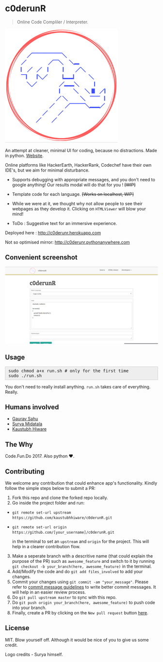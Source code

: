 # c0derunR

> Online Code Compliler / Interpreter.

![logo_dekho_logo](static/img/logo-red.PNG)

An attempt at cleaner, minimal UI for coding, because no distractions. Made in
python. [Website](http://c0derunr.herokuapp.com).

Online platforms like HackerEarth, HackerRank, Codechef have their own IDE's,
but we aim for minimal disturbance.

* Supports debugging with appropriate messages, and you don't need to google
anything! Our results modal will do that for you ! ~~[WIP]~~

* Template code for each language. ~~[Works on localhost, WIP]~~

* While we were at it, we thought why not allow people to see their webpages as
they develop it. Clicking on `HTMLViewer` will blow your mind!

* ToDo : Suggestive text for an immersive experience.

Deployed here : http://c0derunr.herokuapp.com

Not so optimised mirror: http://c0derunr.pythonanywhere.com

## Convenient screenshot

![kaun_link_par_click_kare](static/img/screenshot.png)


## Usage

<pre style="background: rgb(238, 238, 238); border: 1px solid rgb(204, 204, 204); padding: 5px 10px;">sudo chmod a+x run.sh # only for the first time
sudo ./run.sh</pre>

You don't need to really install anything. `run.sh` takes care of everything. Really.

## Humans involved

* [Gaurav Sahu](https://github.com/demfier)
* [Surya Midatala](https://github.com/kingofools)
* [Kaustubh Hiware](https://github.com/kaustubhhiware)

## The Why

Code.Fun.Do 2017. Also python :heart:.

## Contributing

We welcome any contribution that could enhance app's functionality. Kindly follow the simple steps below to submit a PR:
 1) Fork this repo and clone the forked repo locally.
 2) Go inside the project folder and run:
  - `git remote set-url upstream https://github.com/kaustubhhiware/c0derunR.git`
  - `git remote set-url origin https://github.com/[your_username]/c0derunR.git`

    in the terminal to set an `upstream` and `origin` for the project. This will help in a clearer contribution flow.

 3) Make a seperate branch with a descritive name (that could explain the purpose of the PR) such as `awesome_feature` and switch to it by running `git checkout -b your_branch(here, awesome_feature)` in the terminal.
 4) Add/Modify the code and do `git add files_involved` to add your changes.
 5) Commit your changes using `git commit -am "your_message"`. Please refer to [commit message guidelines](https://chris.beams.io/posts/git-commit/) to write better commit messages. It will help in an easier review process.
 6) Do `git pull upstream master` to sync with this repo.
 7) Do `git push origin your_branch(here, awesome_feature)` to push code into your branch.
 8) Finally, create a PR by clicking on the `New pull request` button [here](https://github.com/kaustubhhiware/c0derunR/pulls).

## License
MIT. Blow yourself off. Although it would be nice of you to give us some credit.

Logo credits - Surya himself.
